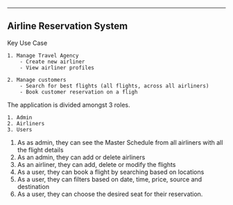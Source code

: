 ----------------------------------------------------------
Airline Reservation System
----------------------------------------------------------

Key Use Case

	1. Manage Travel Agency
		- Create new airliner
		- View airliner profiles

	2. Manage customers
		- Search for best flights (all flights, across all airliners)
		- Book customer reservation on a fligh


The application is divided amongst 3 roles.

	1. Admin
	2. Airliners
	3. Users


1. As as admin, they can see the Master Schedule from all airliners with all the flight details
2. As an admin, they can add or delete airliners
3. As an airliner, they can add, delete or modify the flights
4. As a user, they can book a flight by searching based on locations
5. As a user, they can filters based on date, time, price, source and destination
6. As a user, they can choose the desired seat for their reservation.
